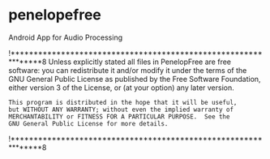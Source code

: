 penelopefree
============

Android App for Audio Processing


!***************************************************************8
    Unless explicitly stated all files in PenelopFree are free software: 
    you can redistribute it and/or modify it under the terms of the 
    GNU General Public License as published by the Free Software 
    Foundation, either version 3 of the License, or (at your option) 
    any later version.

    This program is distributed in the hope that it will be useful,
    but WITHOUT ANY WARRANTY; without even the implied warranty of
    MERCHANTABILITY or FITNESS FOR A PARTICULAR PURPOSE.  See the
    GNU General Public License for more details.
!***************************************************************8




